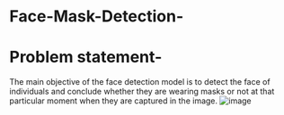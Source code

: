 # Face-Mask-Detection-
# Problem statement- 
The main objective of the face detection model is to detect the face of individuals and conclude whether they are wearing masks or not at that particular moment when they are captured in the image. 
![image](https://github.com/Sarveshg09/Face-Mask-Detection-/assets/98415226/5c115142-d4e9-4e20-9108-00df6e80a9ef)
